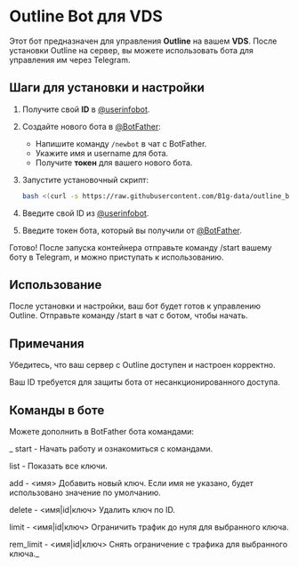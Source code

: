 # Outline Bot для VDS

Этот бот предназначен для управления **Outline** на вашем **VDS**. После установки Outline на сервер, вы можете использовать бота для управления им через Telegram.

## Шаги для установки и настройки

1. Получите свой **ID** в [@userinfobot](https://t.me/userinfobot).
   
2. Создайте нового бота в [@BotFather](https://t.me/BotFather):
   - Напишите команду `/newbot` в чат с BotFather.
   - Укажите имя и username для бота.
   - Получите **токен** для вашего нового бота.

3. Запустите установочный скрипт:
   ```bash
   bash <(curl -s https://raw.githubusercontent.com/B1g-data/outline_bot/refs/heads/main/install_and_run.sh)
4. Введите свой ID из [@userinfobot](https://t.me/userinfobot).

5. Введите токен бота, который вы получили от [@BotFather](https://t.me/BotFather).

Готово! После запуска контейнера отправьте команду /start вашему боту в Telegram, и можно приступать к использованию.

## Использование
После установки и настройки, ваш бот будет готов к управлению Outline. Отправьте команду /start в чат с ботом, чтобы начать.

## Примечания
Убедитесь, что ваш сервер с Outline доступен и настроен корректно.

Ваш ID требуется для защиты бота от несанкционированного доступа.

## Команды в боте
Можете дополнить в BotFather бота командами:

_   start - Начать работу и ознакомиться с командами.
   
   list - Показать все ключи.
   
   add - <имя> Добавить новый ключ. Если имя не указано, будет использовано значение по умолчанию.
   
   delete - <имя|id|ключ> Удалить ключ по ID.
   
   limit - <имя|id|ключ>  Ограничить трафик до нуля для выбранного ключа.
   
   rem_limit - <имя|id|ключ>  Снять ограничение с трафика для выбранного ключа._

